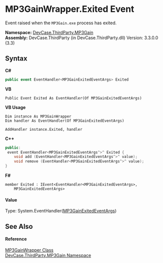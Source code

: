 # MP3GainWrapper.Exited Event
 

Event raised when the `MP3Gain.exe` process has exited.

**Namespace:**&nbsp;<a href="N_DevCase_ThirdParty_MP3Gain">DevCase.ThirdParty.MP3Gain</a><br />**Assembly:**&nbsp;DevCase.ThirdParty (in DevCase.ThirdParty.dll) Version: 3.3.0.0 (3.3)

## Syntax

**C#**<br />
``` C#
public event EventHandler<MP3GainExitedEventArgs> Exited
```

**VB**<br />
``` VB
Public Event Exited As EventHandler(Of MP3GainExitedEventArgs)
```

**VB Usage**<br />
``` VB Usage
Dim instance As MP3GainWrapper
Dim handler As EventHandler(Of MP3GainExitedEventArgs)

AddHandler instance.Exited, handler

```

**C++**<br />
``` C++
public:
 event EventHandler<MP3GainExitedEventArgs^>^ Exited {
	void add (EventHandler<MP3GainExitedEventArgs^>^ value);
	void remove (EventHandler<MP3GainExitedEventArgs^>^ value);
}
```

**F#**<br />
``` F#
member Exited : IEvent<EventHandler<MP3GainExitedEventArgs>,
    MP3GainExitedEventArgs>

```


#### Value
Type: System.EventHandler(<a href="T_DevCase_ThirdParty_MP3Gain_Eventing_MP3GainExitedEventArgs">MP3GainExitedEventArgs</a>)

## See Also


#### Reference
<a href="T_DevCase_ThirdParty_MP3Gain_MP3GainWrapper">MP3GainWrapper Class</a><br /><a href="N_DevCase_ThirdParty_MP3Gain">DevCase.ThirdParty.MP3Gain Namespace</a><br />